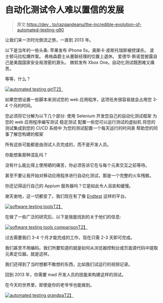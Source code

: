 # 自动化测试令人难以置信的发展

> 原文:[https://dev . to/razgandeanu/the-incredible-evolution-of-automated-testing-g90](https://dev.to/razgandeanu/the-incredible-evolution-of-automated-testing-g90)

让我们来一次时光倒流之旅，一直到 2013 年。

以下是当年的一些头条:
苹果发布 iPhone 5s。奥斯卡·皮斯托瑞斯被控谋杀。
波士顿马拉松爆炸案。
弗格森爵士从曼联经理的位置上退休。
爱德华·斯诺登披露自己是美国国家安全局泄密的源头。
微软发布 Xbox One。自动化测试既困难又痛苦。

等等，什么？

[![automated testing girl](../Images/e98feb1abb0ad2d62f7db7e0f154a3fe.png)T2】](https://res.cloudinary.com/practicaldev/image/fetch/s--qKjVajYa--/c_limit%2Cf_auto%2Cfl_progressive%2Cq_auto%2Cw_880/https://images.pexels.com/photos/1036620/pexels-photo-1036620.jpeg%3Fauto%3Dcompress%26cs%3Dtinysrgb%26dpr%3D2%26h%3D750%26w%3D1260)

如果您想设置一些脚本来测试您的 web 应用程序，这项任务很容易就会占用您 3-4 个月的时间。

您必须将它分解为以下几个部分:
使用 Selenium 开发您自己的自动化测试框架
为您的 web 应用程序编写测试
稳定测试
配置一些您可以运行测试的虚拟机
将您的测试集成到您的 CI/CD 系统中
为您的测试配置一个每天运行的时间表
帮助您的同事了解您构建的框架

所有这些可能都是由测试人员完成的，而不是开发人员。

你能想象那种混乱吗？

没有什么能比得上使用硒的痛苦，你必须告诉它在与每个元素交互之前等待。

甚至不要让我开始对移动应用程序进行自动化测试，那是一个完整的火车残骸。

你还记得运行自己的 Appium 服务器吗？它是如此令人沮丧和缓慢。

谢天谢地，这一切都变了。我们现在有了像 [Endtest](https://endtest.io) 这样的平台。

[![software testing tools](../Images/fe6de9abc7e297480c9c80f389d9139d.png)T2】](https://res.cloudinary.com/practicaldev/image/fetch/s--MkWmGRCv--/c_limit%2Cf_auto%2Cfl_progressive%2Cq_auto%2Cw_880/https://i.imgur.com/C4tavcC.png)

在做了一些广泛的研究后，以下是我能找到的关于他们的信息:

[![software testing tools comparison](../Images/c5b850d11abe20abd68dc4f6b0b89a10.png)T2】](https://res.cloudinary.com/practicaldev/image/fetch/s--ZbK0OS11--/c_limit%2Cf_auto%2Cfl_progressive%2Cq_auto%2Cw_880/https://i.imgur.com/W9bQPtk.png)

过去需要我们 3-4 个月才能完成的工作，现在只需 2-3 天即可完成。

我们甚至不用编码。我们所要知道的就是如何从浏览器控制台或页面源代码中提取元素定位器。就是这样。

我们还得到了当时想都不敢想的东西，比如我们试运行的视频记录。

回到 2013 年，你需要 mad 开发人员的技能来构建这样的测试。

在今天的世界里，即使是你的老爷爷也能做到。

[![automated testing grandpa](../Images/bb7b398ddeaf1eecba46ecb26ec49d72.png)T2】](https://res.cloudinary.com/practicaldev/image/fetch/s--_Jn7R_yK--/c_limit%2Cf_auto%2Cfl_progressive%2Cq_auto%2Cw_880/https://images.pexels.com/photos/1254690/pexels-photo-1254690.jpeg%3Fauto%3Dcompress%26cs%3Dtinysrgb%26dpr%3D2%26h%3D750%26w%3D1260)